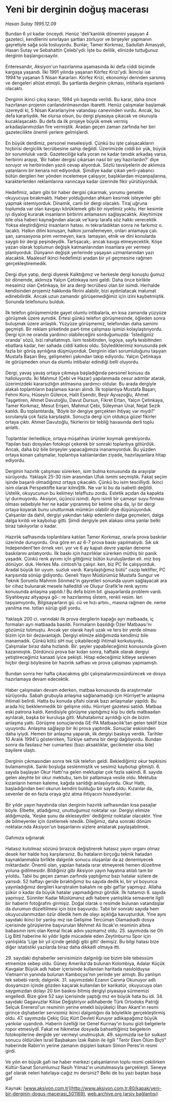# Yeni bir derginin doğuş macerası

*Hasan Sutay 1995.12.09*

<div class="pNewsDetailMainContent" itemprop="articleBody">
 Bundan 6 yıl kadar önceydi. Henüz 'deli'kanlılık dönemini yaşayan 4 gazeteci, kendilerini sınırlayan şartları zorluyor ve birşeyler yapmanın gayretiyle sağa sola tosluyordu. Bunlar; Tamer Korkmaz, Sadullah Amasyalı, Hasan Sutay ve Sebahattin Çelebi'ydi: İşte bu delilik, elinizde tuttuğunuz derginin başlangıcısayılır.
 <br/>
 <br/>
 Enteresandır, Aksiyon'un hazırlanma aşamasında iki defa ciddi biçimde kargaşa yaşandı. İlki 1991 yılında yaşanan Körfez Krizi'ydi. İkincisi ise 1994'te yaşanan 5 Nisan Kararları. Körfez Krizi, ekonomiyi derinden sarsmış ve dengeleri altüst etmişti. Bu şartlarda derginin çıkması, intiharla eşanlamlı olacaktı.
 <br/>
 <br/>
 Derginin ikinci çıkış kararı, 1994 yılı başında verildi. Bu karar, daha önce hazırlanan projenin canlandırılmasından ibaretti. Henüz çalışmalar başlamak üzereydi ki, 5 Nisan Kararlarıyine vatandaşı canevinden vurdu. Ancak, bu defa kararlıydık. Ne olursa olsun, bu dergi piyasaya çıkacak ve okuruyla kucaklaşacaktı. Bu defa da ilk projeye büyük emek vermiş arkadaşlarımızdan fire vermiştik. Aradan geçen zaman zarfında her biri gazetecilikte önemli yerlere gelmişlerdi.
 <br/>
 <br/>
 En büyük derdimiz, personel meselesiydi. Çünkü bu işte çalışacakların hiçbirisi dergicilik tecrübesine sahip değildi. Üzerimizde ciddi bir yük, büyük bir sorumluluk vardı. Gazeteciliğe kafa yoran ne kadar tanıdık arkadaş varsa, herbirini arayıp, 'Bir haber dergisi çıkarsan nasıl bir şey hazırlardın?' diye soruyor ve herbirinden yazılı cevap alıyorduk. Sözlü tavsiyelerin de aklımıza yatanlarını bir kenara not ediyorduk. Şimdiye kadar çıkan yerli-yabancı bütün dergileri her yönden incelemeye çalışıyor, başlıklardan mizanpajlarına, karakterlerden reklamlarına varıncaya kadar üzerinde fikir yürütüyorduk.
 <br/>
 <br/>
 Hedefimiz, adam gibi bir haber dergisi çıkarmak, yorumu genelde okuyucuya bırakmaktı. Haber yolduğundan ahkam kesrnek isteyenler gibi yapmak istemiyorduk. Dinamik, canlı bir dergi olacaktı. Tiraj uğruna toplumda var olan kavgayı körüklemek gibi bir niyetimiz yoktu. Her kesimle iyi diyalog kurarak insanların birbirini anlamasını sağlayacaktık. Aleyhimize bile olsa haberi kaynağından alacak ve'karşı tarafa söz hakkı verecektik Yoksa eleştirdiğimiz insanların hatası. nı tekrarladıktan sonra ne farkımız o. lacaktı. Halkın dilini konuşan, halkını jurnallemeyen, onları anlamaya çalı. şan, sansasyona prim vermeyen, kara. lamayan, etnik ve dini konularda saygılı bir dergi peşindeydik. Tartışacak;. ancak kavga etmeyecektik. Köşe yazarı olarak toplumun değişik katmanlarından insanlara yer vermeyi planlıyorduk. Dünyanın değişik yerlerinde yaşayan uzmanlarından yazı alacaktık. Maalesef ikinci hedefimizi aradan bir yıl geçmesine rağmen gerçekleştiremedik.
 <br/>
 <br/>
 Dergi diye yatıp, dergi diyerek  Kalktığımız ve herkesle dergi konuştu ğumuz bir dönemde, aklımıza Yalçın Çetinkaya ismi geldi. Daha önce birlikte mesaimiz olan Çetinkaya, bir ara dergi tecrübesi olan bir isimdi. Herhalde kendisinden projemiz hakkında fikrini alabilir, bizi aydınlatacak malumat edinebilirdik. Ancak uzun zamandır görüşemediğimiz için izini kaybetmiştik. Sonunda telefonunu bulduk.
 <br/>
 <br/>
 İlk telefon görüşmemizde gayet olumlu intibalarla, en kısa zamanda yüzyüze görüşmek üzere aynıdık. Ertesi günkü telefon görüşmesinde, öğleden sonra buluşmak üzere anlaştık. Yüzyüze görüşmemiz, telefondan daha samimi geçmişti. Bir reklam şirketinde part-time çalışması işimizi kolaylaştırıyordu. Dergi için ne oranda yardımcı olabileceğini sorduğumuzda: 'İstediginiz oranda' sözü, bizi rahatlatmıştı. Isim tesbitinden, logoya, sayfa tesbitinden ebatlara kadar, her sahada ciddi katkısı oldu. Söylediklerimiz konusunda pek fazla bir görüş ayrılığına düşmüyorduk. Derginin idari sorumluluğunu taşıyan Mustafa Başarı Bey, gelişmeleri yakından takip ediyordu. Yalçın Çetinkaya ile görüşmeden onun da olumlu intibalar edindiği belli oluyordu.
 <br/>
 <br/>
 Dergi, yavaş yavaş ortaya çıkmaya başladığında personel konusu da halloluyordu. İki Mahmut (Çebi ve Hazar) yapılanmada cesur adımlar atarak, üzerimizdeki kararsızlığın atılmasına yardımcı oldular. Bu arada dergiyle alakalı toplantıların başlaması kararı alındı. İlk toplantıya Mustafa Başarı, Fehmi Koru, Hüseyin Gülerce, Halit Esendir, Beşir Ayvazoğlu, Ahmet Taşgetiren, Ahmet Davutoğlu, Davut Dursun, Fikret Ertan, Yalçın Çetinkaya, Tamer Korkmaz, Mesut Erişen, Mahmut Çebi, Süleyman Unal, Nejat Sezik katıldı. Bu toplantılarda, 'Böyle bir dergiye gerçekten ihtiyaç var mıydı?' sorulanyla çok fazla karşılaştık. Sonuçta dergi için oldukça güzel fikirler ortaya çıktı. Ahmet Davutoğlu, fikirlerini bir tebliğ havasında derli toplu anlattı.
 <br/>
 <br/>
 Toplantılar ilerledikçe, ortaya müşahhas ürünler koymak gerekiyordu. Yapılan bazı dosyaları fotokopi çekerek bir sonraki toplantıya götürdük. Ancak, daha biz bile birşeyler yapacağımıza inanamıyorduk. Bu yüzden ortaya konan çalışmalar, toplantıya katılanlardan ziyade, hazırlayanlara hitap ediyordu.
 <br/>
 <br/>
 Derginin hazırlık çalışması sürerken, isim bulma konusunda da arayışlar sürüyordu. Yaklaşık 25-30 isim arasından Ufuk ismini seçmiştik. Fakat seçim işinde başarılı olmadığımız ortaya çıkacaktı. Çünkü bu isim tescilliydi. İkinci isim olarak Perspektifte karar kılmı§tlk. Ne var ki bu da isabetli değildi. Ustelik, okuyucunun bu kelimeyi telaffuzu zordu. Estetik açıdan da kapakta iyi durmuyordu. Aksiyon, üçüncü isimdi. Aynı isimli bir çamaşır suyu firması olması sebebiyle her ne kadar yıpranmış bir kelime olsa da, iyi bir dergi ortaya koyarak bunu unutturmak mümkün olabilir diye düşünüyorduk. Çalışanlar da dahil, dergiyi yakından takip edenlerin dalga geçmeleri, dalga dalga kırıldı ve kaybolup gitti. Şimdi dergiyle pek alakası olma yanlar belki biraz takılıyorlar o kadar.
 <br/>
 <br/>
 Hazırlık safhasında toplantılara katılan Tamer Korkmaz, ısrarla prova baskılar üzerinde duruyordu. Ona göre en az 6-7 prova baskı yapılmalıydı. Sık sık Independent'ten örnek veri. yor ve 6 ay kapalı devre yapılan deneme baskılarını anlatıyordu. İlk baskı için hazırlıklar sürerken müthiş bir panik yaşadık. Çünkü renk ayrımı içİn gittiğimiz bütün kuruluşlardan eli. miz boş dönüyor. duk. Herkes Ma. cintosh'la çalışır. ken, biz PC İle çalışıyorduk. Aradal büyük bir uyum. suzluk vardı. Karşılaştığımız bütü" cazip teklifler, PC karşısında sönüp gidiyordu. Geneli Yayın Müdürümüz Mustafa Sungur ve Teknik Sorumlu Mahmm Sönmez'in gayretleri sonunda uyum sağlayacak ara bir cihaz bulunarak mesele halledildi ve Oluşur Grafik'le renk ayrımı konusunda anlaşma yapıldı.! Bu defa bizim bil. gisayarlarda problem vardı. Siyahbeyaz altyapıya gö-: re hazırlanmış sİstem, renkli resim. leri taşıyamıyordu, Bilgisayarların gü. cü ve hızı artını., masına rağmen de. neme yanılma me. totları sürüp gidİ yordu.
 <br/>
 <br/>
 Yaklaşık 200 ci. varındaki ilk prova dergilerin kapağıı ayrı matbaada, iç formaları ayrı matbaada basıldı. Formaların basıldığı Özer Matbaası'nı gözümüz tutmuştu. Ancak yer olarak hayli uzak ve ters bir yerde olması bizim için bir dezavantajdı. Dergiyi elimize aldığımızda kendimiz bile inanamadık. Çünkü kötü siH nuç çıkabileceği ihtimali korkutuyrdu. Çalışmalar biraz daha hızlandı. Bir. şeyler yapabileceğimiz konusunda güven kazanmıştık. Dördüncü prova bar kıdan sonra, haftalık olarak dergiyi yetiştireceğimiz kanaati iyice pekişti. Hitap edeceğimiz kitleye seslenen hiçbir dergi böylesine bir hazırlık safhası ve prova çalışması yapmamıştı.
 <br/>
 <br/>
 Bundan sonra her hafta çıkacakmış gibi çalışmalarımızısürdürecek ve dosya hazırlamaya devam edecektik.
 <br/>
 <br/>
 Haber çalışmaları devam ederken, matbaa konusunda da araştırmalar sürüyordu. Sabah grubuyla anlaşma sağlanamadığı için Hürriyet'le anlaşma ihtimali belirdi. Hatta bu konuda şifahi olarak bazı anlaşmalar yapıldı. Bu arada hiç bekklenmedik bir gelişme oldu. Hürriyet gazetesi satıldı. Matbaa eski patrona kaldı. Kendisiyle görüşme yaptığımız kişi bu defa matbaadan ayrılarak, başka bir kuruluşa gitti. Muhatabımız ayrıldığı için de bizim anlaşma yattı. Görüşme sonuçlarında GE-PA Matbaacılık'tan gelen teklif bize uyuyordu. Anlaşma sağlayıp bir iki prova yaptırdık. Sonuçlar eskisinden daha iyiydi. Hemen bir anlaşma yaparak, ilk dergiyi baskıya verdik. Tarihler 10 Aralık 1994'ü gösterirken, Türkiye sathına bir dergi dağılıyordu. Bundan sonra da fasılasız her cumartesi (bazı aksaklıklar, gecikmeler olsa bile) bayilere ulaştı.
 <br/>
 <br/>
 Derginin çıkmasından sonra tek tük telefon geldi. Beklediğimiz okur tepkisini bulamamıştık. Sanki boşluğa seslenmiştik ve sesimiz kaybolup gitmişti. 6. sayıda başlayan Okur Hattı'na gelen mektuplar çok fazla sakindi. 8. sayıda gelen aleyhte bir okur mektubu, tam bir patlamaya vesile oldu. Mektuba kızanların hemen kaleme, kağıda sarıldığı anlaşılıyordu. Okur Hattı, başladığından beri okurun kendini bulduğu bir sayfa oldu. Kızanlar da, sevenler de en fazla oraya göz atma ihtiyacını hissediyorlar.
 <br/>
 <br/>
 Bir yıldır yayın hayatında olan derginin hazırlık safhasından kısa pasajlar böyle. Elbette, atladığımız, unuttuğumuz noktalar var. Dergiyi elimize aldığımızda, 'Keşke şunu da ekleseydim' dediğimiz noktalar olacaktır. Yine de bilmeyenler için özetlemek istedik. Dileğimiz, daha sonraki dönüm noktalar.nda Aksiyon'un başarılarını sizlere anlatarak paylaşabilmek.
 <br/>
 <br/>
 Gafımıza sığınarak
 <br/>
 <br/>
 Hatasız kulolmaz sözünü birazcık değiştirerek hatasız yayın organı olmaz desek her halde hoş karşılarsınız. Bu hataların birçoğu teknik hatadan kaynaklanmakla birlikte dalgınlık sonucu oluşanlar da az denemiyecek miktardadır. Önemli olan, yapılan hatada ısrar etmeyerek hemen düzeltme yoluna gidilmesidir. Bildiğiniz gibi Aksiyon yayın hayatına atılalı tam bir yıloldu. Tabii bu geçen zaman zarfında yaptığımız bazı hatalar sizlere de yansıdı. 52 haftayı geride bıraktığımız bu sayıda dedik ki, bir yıl boyunca yayınladığımız dergileri karıştıralım bakalım ne gibi gaf1ar yapmışız. Allaha şükür o kadar da büyük hatalar yapmadığımızı gördük. İlk hatamızı 8. sayıda yapmışız. Sünniler Kadar Müslümanız adlı habere yanlışlıkla semaverle ilgili bir haberin fotoğrafını girmişiz. Doğal olarak o resimde bulunan vatandaşlar da durumun düzeltilmesi için bize başvurdu. Tabii bir sonraki sayıda hem okuyucularımızdan özür diledik hem de olayı açıklığa kavuşturduk. Yine aynı sayıdaki ikinci bir yanlışı mız ise Gelişime Tercüman Olamadıadlı dosya içerisinde görüşlerine başvurulan Mehmet Ali Ilıcak'ın resminin altına babasının ismi olan Kemal Ilıcak adını yazmamız oldu. 25. sayımızda ise Oh Lig Bitti haberine iki yıldır ligde mücadele eden Zeytinburnu Spor için yanlışlıkla 'Lige bir yıl içinde geldiği gibi gitti' demişiz. Bu bilgi hatası bize diğer istatistiki yazılarda biraz daha dikkatli olmaya itti.
 <br/>
 <br/>
 29. sayıdaki dışhaberler servisimizin dalgınlığı ise bizim bile tebessüm etmemize sebep oldu. Güney Amerika'da bulunan Kolombiya, Adalar Küçük Kavgalar Büyük adlı haber içerisinde kullanılan haritada nasılolduysa Vietnam'ın yanında bulunan Kamboçya'nın yerinde yer almıştı. Bu yanlışın tek sebebi vardı; dalgınlık. 31. sayımızdaki Ezanın Canına Okunuyor adlı dosyamızın içinde gözden kaçarak kullanılan bir karikatür, okuyucuya olan saygımızdan dolayı 20 bin baskısı bitmiş dergiyi piyasaya sürmemizi engelledi. Bize göre 52 sayı içerisinde yaptığı mız en büyük hata bu idi. 34. sayıdaki Gagavuzlar Kilise Değiştiriyor adlıhaberde Türk Ortodoks Patriği Selçuk Erenerol'un resminin yerine emekli büyükelçi İlhan Akant'ın resmi girince dışhaberler servisimiz ikinci dalgınlığını da böylelikle gerçekleştirmiş oldu. 47. sayımızda Çekiç Güç Kürt Devleti Kuruyor adlıkapağımız büyük yankılar uyandırdı. Haberin özelliği ise Genel Kurmay'ın bunu gizli belgelerle ropor etmesiydİ. Fakat ne hikmetse dosyada bahsettiğimiz belgelerin fotokopilerine dergide yer vermeyi unutmuştuk. 49. sayımızda ise bir suikast sonucu öldürülen İsrail Başbakanı İzak Rabin ile ilgili "Terör Eken Ölüm Biçti" haberinde Rabin'in yerine zamanın dışişleri bakanı Simon Peres'in resmi girdi.
 <br/>
 <br/>
 Ve yılın en büyük gafı ise haber merkezi çalışanlarının toplu resmi çekilirken Kültür-Sanat Sorumlumuz Rasih Yılmaz'ın unutulmasıyla gerçekleşti. Seneye gaf olarak neleri hatırlaya-cağız mı dersiniz? Belki de bu yazı baştan başa gaf
 <br/>
</div>


Kaynak: [www.aksiyon.com.tr](http://www.aksiyon.com.tr:80/kapak/yeni-bir-derginin-dogus-macerasi_501169), [web.archive.org (arşiv bağlantısı)](http://web.archive.org/web/20150531015128/http://www.aksiyon.com.tr:80/kapak/yeni-bir-derginin-dogus-macerasi_501169)
